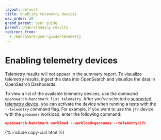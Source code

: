 ```yaml
---
layout: default
title: Enabling telemetry devices
nav_order: 30
grand_parent: User guide
parent: Understanding results
redirect_from: 
  - /benchmark/user-guide/telemetry
---
```


# Enabling telemetry devices

Telemetry results will not appear in the summary report. To visualize telemetry results, ingest the data into OpenSearch and visualize the data in OpenSearch Dashboards. 

To view a list of the available telemetry devices, use the command `opensearch-benchmark list telemetry`. After you've selected a [supported telemetry device]({{site.url}}{{site.baseurl}}/benchmark/reference/telemetry/), you can activate the device when running a tests with the `--telemetry` command flag. For example, if you want to use the `jfr` device with the `geonames` workload, enter the following command:

```json
opensearch-benchmark workload --workload=geonames --telemetry=jfr
```
{% include copy-curl.html %}

